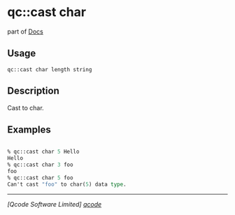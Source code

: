 qc::cast char
==============

part of [Docs](../index.md)

Usage
-----
`qc::cast char length string`

Description
-----------
Cast to char.

Examples
--------
```tcl

% qc::cast char 5 Hello
Hello
% qc::cast char 3 foo
foo
% qc::cast char 5 foo
Can't cast "foo" to char(5) data type.
```

----------------------------------
*[Qcode Software Limited] [qcode]*

[qcode]: http://www.qcode.co.uk "Qcode Software"